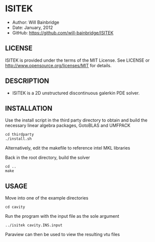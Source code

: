 ISITEK
======

* Author:	Will Bainbridge
* Date:		January, 2012
* GitHub:	<https://github.com/will-bainbridge/ISITEK>

LICENSE
-------

ISITEK is provided under the terms of the MIT License. See LICENSE or <http://www.opensource.org/licenses/MIT> for details.

DESCRIPTION
-----------

* ISITEK is a 2D unstructured discontinuous galerkin PDE solver.

INSTALLATION
------------

Use the install script in the third party directory to obtain and build the necessary linear algebra packages, GotoBLAS and UMFPACK

	cd thirdparty
	./install.sh

Alternatively, edit the makefile to reference intel MKL libraries

Back in the root directory, build the solver

	cd ..
	make

USAGE
-----

Move into one of the example directories

	cd cavity

Run the program with the input file as the sole argument

	../isitek cavity.INS.input

Paraview can then be used to view the resulting vtu files
